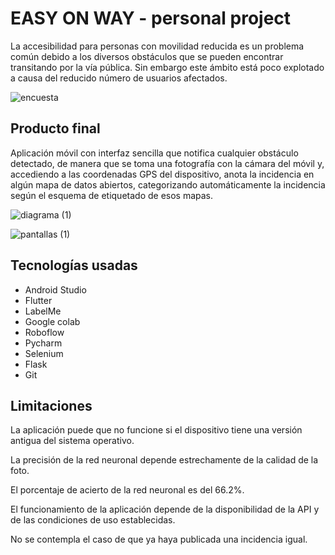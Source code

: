 # EASY ON WAY - personal project

La accesibilidad para personas con movilidad reducida es un problema común debido a los diversos obstáculos que se pueden encontrar transitando por la vía pública. Sin embargo este ámbito está poco explotado a causa del reducido número de usuarios afectados.

![encuesta](https://github.com/nuresctor/TFG-EASYONWAY/assets/80209560/240a5544-dd51-45bc-b89e-113cc0a544b6)

## Producto final

Aplicación móvil con interfaz sencilla que notifica cualquier obstáculo detectado, de manera que se toma una fotografía con la cámara del móvil y, accediendo a las coordenadas GPS del dispositivo, anota la incidencia en algún mapa de datos abiertos, categorizando automáticamente la incidencia según el esquema de etiquetado de esos mapas.

![diagrama (1)](https://github.com/nuresctor/TFG-EASYONWAY/assets/80209560/fea25d24-8d27-4287-8b08-e93f2e626185)

![pantallas (1)](https://github.com/nuresctor/TFG-EASYONWAY/assets/80209560/09ae8bc2-5b9d-4f83-9fd8-6ef89f589e69)

## Tecnologías usadas

* Android Studio
* Flutter
* LabelMe
* Google colab
* Roboflow
* Pycharm
* Selenium
* Flask
* Git

## Limitaciones

 La aplicación puede que no funcione si el dispositivo tiene una versión antigua del sistema operativo.
    
La precisión de la red neuronal depende estrechamente de la calidad de la foto.
    
  El porcentaje de acierto de la red neuronal es del 66.2\%.
    
El funcionamiento de la aplicación depende de la disponibilidad de la API y de las condiciones de uso establecidas.
    
No se contempla el caso de que ya haya publicada una incidencia igual.
